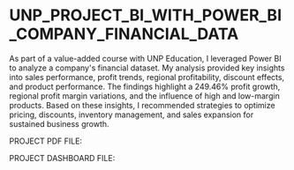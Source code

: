 # UNP_PROJECT_BI_WITH_POWER_BI_COMPANY_FINANCIAL_DATA

As part of a value-added course with UNP Education, I leveraged Power BI to analyze a company's financial dataset. My analysis provided key insights into sales performance, profit trends, regional profitability, discount effects, and product performance. The findings highlight a 249.46% profit growth, regional profit margin variations, and the influence of high and low-margin products. Based on these insights, I recommended strategies to optimize pricing, discounts, inventory management, and sales expansion for sustained business growth.

PROJECT PDF FILE:

PROJECT DASHBOARD FILE:
